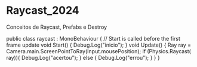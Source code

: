 # Raycast_2024
Conceitos de Raycast, Prefabs e Destroy

public class raycast : MonoBehaviour
{
    // Start is called before the first frame update
    void Start()
    {
        Debug.Log("inicio");
    }
    void Update()
    {
        Ray ray = Camera.main.ScreenPointToRay(Input.mousePosition);
        if (Physics.Raycast( ray)){
            Debug.Log("acertou");
        }
        else
        {
            Debug.Log("errou");
        }
    }
}

